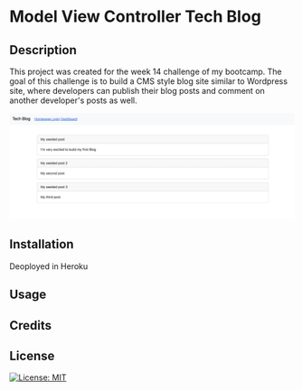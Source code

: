 # Model View Controller Tech Blog

## Description
This project was created for the week 14 challenge of my bootcamp. The goal of this challenge is to build a CMS style blog site similar to Wordpress site, where developers can publish their blog posts and comment on another developer's posts as well. 

![img](./assets/Homepage.jpg)

## Installation
Deoployed in Heroku

## Usage
## Credits


## License
[![License: MIT](https://img.shields.io/badge/License-MIT-yellow.svg)](https://opensource.org/licenses/MIT)